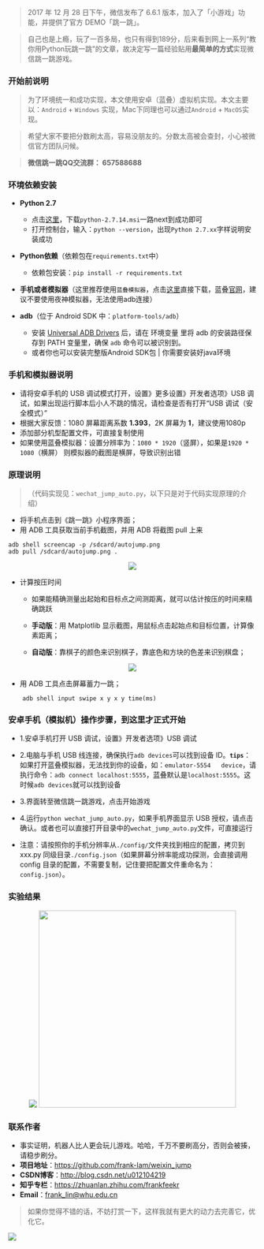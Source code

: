 
> 2017 年 12 月 28 日下午，微信发布了 6.6.1 版本，加入了「小游戏」功能，并提供了官方 DEMO「跳一跳」。


>自己也是上瘾，玩了一百多局，也只有得到189分，后来看到网上一系列“教你用Python玩跳一跳”的文章，故决定写一篇经验贴用**最简单的方式**实现微信跳一跳游戏。

### **开始前说明**

> 为了环境统一和成功实现，本文使用安卓（蓝叠）虚拟机实现。本文主要以：`Android` + `Windows` 实现，Mac下同理也可以通过`Android` + `MacOS`实现。

> 希望大家不要把分数刷太高，容易没朋友的。分数太高被会查封，小心被微信官方团队问候。

>  **微信跳一跳QQ交流群：  657588688**




###  **环境依赖安装**

- **Python 2.7**
    * 点击[这里](https://www.python.org/ftp/python/2.7.14/python-2.7.14.msi)，下载`python-2.7.14.msi`一路next到成功即可
    * 打开控制台，输入：`python --version`，出现`Python 2.7.xx`字样说明安装成功

- **Python依赖**（依赖包在`requirements.txt`中）
    *   依赖包安装：`pip install -r requirements.txt`


- **手机或者模拟器**（这里推荐使用`蓝叠模拟器`，点击[这里](http://202.114.96.192/aliosscdn.bluestacks.cn/package/BlueStacksGPSetup.exe)直接下载，蓝叠[官网](http://www.bluestacks.cn/)，建议不要使用夜神模拟器，无法使用adb连接）

- **adb**（位于 Android SDK 中：`platform-tools/adb`）
    *   安装 [Universal ADB Drivers](https://adb.clockworkmod.com/) 后，请在 环境变量 里将 adb 的安装路径保存到 PATH 变量里，确保 `adb` 命令可以被识别到。
    *   或者你也可以安装完整版Android SDK包 | 你需要安装好java环境



### **手机和模拟器说明**

  * 请将安卓手机的 USB 调试模式打开，设置》更多设置》开发者选项》USB 调试，如果出现运行脚本后小人不跳的情况，请检查是否有打开“USB 调试（安全模式）”
  * 根据大家反馈：1080 屏幕距离系数 **1.393**，2K 屏幕为 **1**，建议使用1080p
  * 添加部分机型配置文件，可直接复制使用
  * 如果使用蓝叠模拟器：设置分辨率为：`1080 * 1920`（竖屏），如果是`1920 * 1080`（横屏） 则模拟器的截图是横屏，导致识别出错



### **原理说明**

> （代码实现见：`wechat_jump_auto.py`，以下只是对于代码实现原理的介绍）

* 将手机点击到《跳一跳》小程序界面；
* 用 ADB 工具获取当前手机截图，并用 ADB 将截图 pull 上来
```shell
adb shell screencap -p /sdcard/autojump.png
adb pull /sdcard/autojump.png .
```
<div align=center>
<img src="https://raw.githubusercontent.com/frank-lam/weixin_jump/master/images/jump_trace.png"/>
</div>


* 计算按压时间

  * 如果能精确测量出起始和目标点之间测距离，就可以估计按压的时间来精确跳跃

  * **手动版**：用 Matplotlib 显示截图，用鼠标点击起始点和目标位置，计算像素距离；
  * **自动版**：靠棋子的颜色来识别棋子，靠底色和方块的色差来识别棋盘；

<div align=center>
<img src="https://raw.githubusercontent.com/frank-lam/weixin_jump/master/images/jump_distance2.png"/>
</div>

* 用 ADB 工具点击屏幕蓄力一跳；

```shell
    adb shell input swipe x y x y time(ms)
```



### **安卓手机（模拟机）操作步骤，到这里才正式开始**


- 1.安卓手机打开 USB 调试，设置》开发者选项》USB 调试

- 2.电脑与手机 USB 线连接，确保执行`adb devices`可以找到设备 ID。**`tips`**：如果打开蓝叠模拟器，无法找到你的设备，如：`emulator-5554   device`，请执行命令：`adb connect localhost:5555`，蓝叠默认是`localhost:5555`。这时候`adb devices`就可以找到设备
- 3.界面转至微信跳一跳游戏，点击开始游戏

- 4.运行`python wechat_jump_auto.py`，如果手机界面显示 USB 授权，请点击确认。或者也可以直接打开目录中的`wechat_jump_auto.py`文件，可直接运行

- 注意：请按照你的手机分辨率从`./config/`文件夹找到相应的配置，拷贝到 xxx.py 同级目录`./config.json`（如果屏幕分辨率能成功探测，会直接调用 config 目录的配置，不需要复制，记住要把配置文件重命名为：`config.json`）。


### **实验结果**
<div align=center>
<img src="https://raw.githubusercontent.com/frank-lam/weixin_jump/master/images/result.jpg"/>
<img width="400" src="https://raw.githubusercontent.com/frank-lam/weixin_jump/master/images/result_rank.png"/>
</div>



### **联系作者**
* 事实证明，机器人比人更会玩儿游戏。哈哈，千万不要刷高分，否则会被揍，请稳步刷分。
* **项目地址**：https://github.com/frank-lam/weixin_jump
* **CSDN博客**：http://blog.csdn.net/u012104219
* **知乎专栏**：https://zhuanlan.zhihu.com/frankfeekr
* **Email**：frank_lin@whu.edu.cn

> 如果你觉得不错的话，不妨打赏一下，这样我就有更大的动力去完善它，优化它。


<img src="https://raw.githubusercontent.com/frank-lam/weixin_jump/master/images/tipping.bmp"/>
